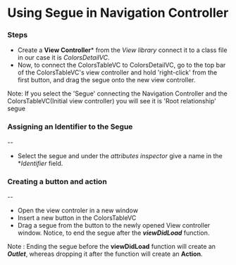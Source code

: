 
# Using Segue in Navigation Controller

### Steps
  * Create a **View Controller*** from the *View library* connect it to a class file in our case it is *ColorsDetailVC*.
  * Now, to connect the ColorsTableVC to ColorsDetailVC, go to the top bar of the ColorsTableVC's view controller and hold 'right-click' from the first button, and drag the segue onto the new view controller.

Note: If you select the 'Segue' connecting the Navigation Controller and the ColorsTableVC(Initial view controller) you will see it is 'Root relationship' segue

### Assigning an Identifier to the Segue
--
  * Select the segue and under the *attributes inspector* give a name in the **Identifier* field.

### Creating a button and action
--
  * Open the view controler in a new window
  * Insert a new button in the ColorsTableVC
  * Drag a segue from the button to the newly opened View controller window. Notice, to end the segue after the ***viewDidLoad*** function.
    
Note : Ending the segue before the **viewDidLoad** function will create an ***Outlet***, whereas dropping it after the function will create an **Action**.



